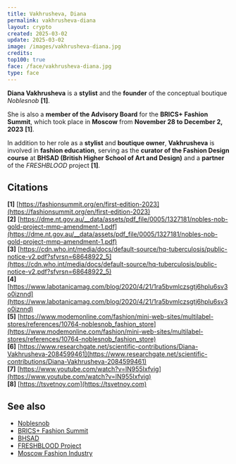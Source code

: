 ```yaml
---
title: Vakhrusheva, Diana
permalink: vakhrusheva-diana
layout: crypto
created: 2025-03-02
update: 2025-03-02
image: /images/vakhrusheva-diana.jpg
credits:
top100: true
face: /face/vakhrusheva-diana.jpg
type: face
---
```


**Diana Vakhrusheva** is a **stylist** and the **founder** of the conceptual boutique *Noblesnob* **[1]**.  

She is also a **member of the Advisory Board** for the **BRICS+ Fashion Summit**, which took place in **Moscow** from **November 28 to December 2, 2023** **[1]**.  

In addition to her role as a **stylist** and **boutique owner**, **Vakhrusheva** is involved in **fashion education**, serving as the **curator of the Fashion Design course** at **BHSAD (British Higher School of Art and Design)** and a **partner** of the *FRESHBLOOD* project **[1]**.  

## Citations  

**[1]** [https://fashionsummit.org/en/first-edition-2023](https://fashionsummit.org/en/first-edition-2023)  
**[2]** [https://dme.nt.gov.au/__data/assets/pdf_file/0005/1327181/nobles-nob-gold-project-mmp-amendment-1.pdf](https://dme.nt.gov.au/__data/assets/pdf_file/0005/1327181/nobles-nob-gold-project-mmp-amendment-1.pdf)  
**[3]** [https://cdn.who.int/media/docs/default-source/hq-tuberculosis/public-notice-v2.pdf?sfvrsn=68648922_5](https://cdn.who.int/media/docs/default-source/hq-tuberculosis/public-notice-v2.pdf?sfvrsn=68648922_5)  
**[4]** [https://www.labotanicamag.com/blog/2020/4/21/1ra5bvmlczsgtj6hplu6sv3o0iznnd](https://www.labotanicamag.com/blog/2020/4/21/1ra5bvmlczsgtj6hplu6sv3o0iznnd)  
**[5]** [https://www.modemonline.com/fashion/mini-web-sites/multilabel-stores/references/10764-noblesnob_fashion_store](https://www.modemonline.com/fashion/mini-web-sites/multilabel-stores/references/10764-noblesnob_fashion_store)  
**[6]** [https://www.researchgate.net/scientific-contributions/Diana-Vakhrusheva-2084599461](https://www.researchgate.net/scientific-contributions/Diana-Vakhrusheva-2084599461)  
**[7]** [https://www.youtube.com/watch?v=lN955Ixfvig](https://www.youtube.com/watch?v=lN955Ixfvig)  
**[8]** [https://tsvetnoy.com](https://tsvetnoy.com)  

## See also  

- [Noblesnob](https://www.modemonline.com/fashion/mini-web-sites/multilabel-stores/references/10764-noblesnob_fashion_store)  
- [BRICS+ Fashion Summit](https://fashionsummit.org/en/first-edition-2023)  
- [BHSAD](https://britishdesign.ru)  
- [FRESHBLOOD Project](https://www.freshbloodproject.com)  
- [Moscow Fashion Industry](https://www.fashionweek.ru)  

<!--  
- Не менять язык статьи, сохранять оригинальный язык.  
- Если тема оформлена как "Имя Фамилия", заголовок должен быть "Фамилия, Имя".  
- Изменить title: A Template на основной топик в статье.  
- Создать permalink: на основе title.  
- Замени date: 2018-01-02 на created: текущую дату в таком же формате  
- Замени update: хххх-хх-хх текущую дату в таком же формате  
- Изменить заголовок раздела "Citations" на ## Citations.  
- Оформить ссылки в разделе "Citations" в формате: **[1]** [URL](URL).  
- При ссылке на источник в тексте, использовать формат: **[x]**, **[x]**.  
- Убедиться, что номера цитат соответствуют записям в разделе "Citations".  
- Сделать номера цитат кликабельными по указанному выше формату.  
- Добавить список связанных тем в том же формате.  
- Если есть списки - конвертируй их в таблицы  
- Выделяй даты, места, географические назавания, адреса, имена собственные **таким образом**  
- Использовать шаблон - "[Название темы](ссылка-на-тему)" для каждого пункта.  
- Раздел ## See also должен включаться автоматически в конец статьи.  
- Результат в md коде  
- Оставить этот Prompt после редактирования в конце кода.  
-->
